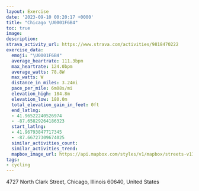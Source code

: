 ```yaml
---
layout: Exercise
date: '2023-09-10 00:20:17 +0000'
title: "Chicago \U0001F6B4"
toc: true
image:
description:
strava_activity_url: https://www.strava.com/activities/9818470222
exercise_data:
  emoji: "\U0001F6B4"
  average_heartrate: 111.3bpm
  max_heartrate: 124.0bpm
  average_watts: 78.8W
  max_watts: W
  distance_in_miles: 3.24mi
  pace_per_mile: 6m08s/mi
  elevation_high: 184.8m
  elevation_low: 180.0m
  total_elevation_gain_in_feet: 0ft
  end_latlng:
  - 41.96522240526974
  - -87.65829264186323
  start_latlng:
  - 41.96793847717345
  - -87.66727309674025
  similar_activities_count:
  similar_activities_trend:
  mapbox_image_url: https://api.mapbox.com/styles/v1/mapbox/streets-v11/static/path-5+787af2-1.0(q_d_GjpavOk%40BcD%5CyKj%40sCRuFj%40%7DBLgBP%7B%40%40_CLoCDyEIaAGiA%40_BCgEM%7BCRwELc%40HeCRmBTi%40FUAyAXuDh%40kAJe%40BGEAIEkAIcR%3Fw%40Do%40EeAAgA%40yBHQTIhIIH%3FHEDM%40OG_G%40aBB_%40JOTEn%40Ah%40%40tBCzBB%5EEjACnFGHC%40ICsABuCBSFMDEN%40i%40WAOAgC%40%7DCFa%40JIzACjFA%7CKMZ%40l%40Jh%40%3F~%40Cf%40MRAxHMf%40BvEIbF%3F%60DEvPEJDFPDxBDZFJLD%5C%40NBn%40%60%40XJf%40Dv%40%3F),pin-s-s+e5b22e(-87.66742,41.96873),pin-s-f+89ae00(-87.65889000000007,41.96599)/auto/800x800?access_token=pk.eyJ1Ijoiam9zaGJlY2ttYW4iLCJhIjoiY205eWR2aDd1MWZ6djJrbXc4a3M0bWZleiJ9.XiG9OWkNcZk2QzjJbxLB4A
tags:
- cycling
---
```




4727 North Clark Street, Chicago, Illinois 60640, United States
